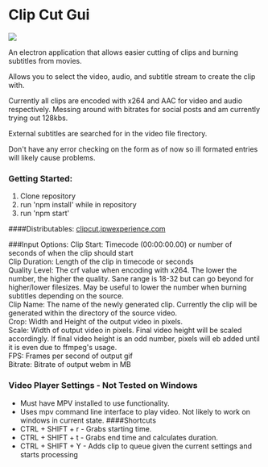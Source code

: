 # Clip Cut Gui

<img src="https://jpwexperience.com/assets/images/clipcut/clipcut-screenshot-1.6.jpg">

An electron application that allows easier cutting of clips and burning subtitles from movies.

Allows you to select the video, audio, and subtitle stream to create the clip with. 

Currently all clips are encoded with x264 and AAC for video and audio respectively. 
	Messing around with bitrates for social posts and am currently trying out 128kbs.

External subtitles are searched for in the video file firectory.

Don't have any error checking on the form as of now so ill formated entries will likely cause problems.

### Getting Started:
1. Clone repository
2. run 'npm install' while in repository
3. run 'npm start'

####Distributables: <a href="https://clipcut.jpwexperience.com" target="_blank">clipcut.jpwexperience.com</a>

###Input Options:
Clip Start: Timecode (00:00:00.00) or number of seconds of when the clip should start<br />
Clip Duration: Length of the clip in timecode or seconds<br />
Quality Level: The crf value when encoding with x264. The lower the number, the higher the quality. Sane range is 18-32 but can go beyond for higher/lower filesizes. May be useful to lower the number when burning subtitles depending on the source.<br />
Clip Name: The name of the newly generated clip. Currently the clip will be generated within the directory of the source video.<br />
Crop: Width and Height of the output video in pixels.<br />
Scale: Width of output video in pixels. Final video height will be scaled accordingly. If final video height is an odd number, pixels will eb added until it is even due to ffmpeg's usage.<br />
FPS: Frames per second of output gif<br />
Bitrate: Bitrate of output webm in MB<br />

### Video Player Settings - Not Tested on Windows
* Must have MPV installed to use functionality. 
* Uses mpv command line interface to play video. Not likely to work on windows in current state.
####Shortcuts
* CTRL + SHIFT + r - Grabs starting time.
* CTRL + SHIFT + t - Grabs end time and calculates duration.
* CTRL + SHIFT + Y - Adds clip to queue given the current settings and starts processing
